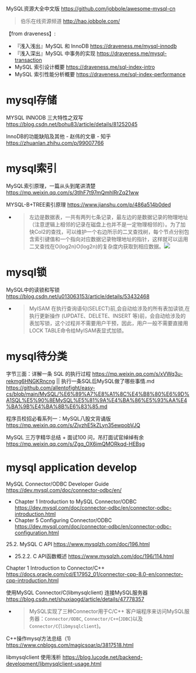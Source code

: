 
MySQL资源大全中文版 https://github.com/jobbole/awesome-mysql-cn
> 伯乐在线资源频道 http://hao.jobbole.com/

【from draveness】:
- 『浅入浅出』MySQL 和 InnoDB https://draveness.me/mysql-innodb
- 『浅入深出』MySQL 中事务的实现 https://draveness.me/mysql-transaction
- MySQL 索引设计概要 https://draveness.me/sql-index-intro
- MySQL 索引性能分析概要 https://draveness.me/sql-index-performance

# mysql存储

MYSQL INNODB 三大特性之双写 https://blog.csdn.net/bohu83/article/details/81252045

InnoDB的功能缺陷及其他 - 赵伟的文章 - 知乎 https://zhuanlan.zhihu.com/p/99007766

# mysql索引

MySQL索引原理，一篇从头到尾讲清楚 https://mp.weixin.qq.com/s/3tlhF7t97mQmhIRrZq21ww

MYSQL-B+TREE索引原理 https://www.jianshu.com/p/486a514b0ded
- > 左边是数据表，一共有两列七条记录，最左边的是数据记录的物理地址（注意逻辑上相邻的记录在磁盘上也并不是一定物理相邻的）。为了加快Col2的查找，可以维护一个右边所示的二叉查找树，每个节点分别包含索引键值和一个指向对应数据记录物理地址的指针，这样就可以运用二叉查找在O(log2n)O(log2n)的复杂度内获取到相应数据。![](https://upload-images.jianshu.io/upload_images/3575048-03fb02c336ddcd7d.png?imageMogr2/auto-orient/strip%7CimageView2/2/w/588/format/webp)

# mysql锁

MySQL中的读锁和写锁 https://blog.csdn.net/u013063153/article/details/53432468
- > MyISAM 在执行查询语句(SELECT)前,会自动给涉及的所有表加读锁,在执行更新操作 (UPDATE、DELETE、INSERT 等)前，会自动给涉及的表加写锁，这个过程并不需要用户干预，因此，用户一般不需要直接用LOCK TABLE命令给MyISAM表显式加锁。

# mysql待分类

字节三面：详解一条 SQL 的执行过程 https://mp.weixin.qq.com/s/xVWq3u-rekmg6HNGKRncng || 执行一条SQL后MySQL做了哪些事情.md https://github.com/allentofight/easy-cs/blob/main/MySQL/%E6%89%A7%E8%A1%8C%E4%B8%80%E6%9D%A1SQL%E5%90%8EMySQL%E5%81%9A%E4%BA%86%E5%93%AA%E4%BA%9B%E4%BA%8B%E6%83%85.md

程序员校招必看系列一：MySQL八股文背诵版 https://mp.weixin.qq.com/s/ZjvzhE5kZLyn35ewpobVJQ

MySQL 三万字精华总结 + 面试100 问，吊打面试官绰绰有余 https://mp.weixin.qq.com/s/Zgq_OX6imQMORkqd-HEBsg

# mysql application develop

MySQL Connector/ODBC Developer Guide https://dev.mysql.com/doc/connector-odbc/en/
- Chapter 1 Introduction to MySQL Connector/ODBC https://dev.mysql.com/doc/connector-odbc/en/connector-odbc-introduction.html
- Chapter 5 Configuring Connector/ODBC https://dev.mysql.com/doc/connector-odbc/en/connector-odbc-configuration.html

25.2. MySQL C API https://www.mysqlzh.com/doc/196.html
- 25.2.2. C API函数概述 https://www.mysqlzh.com/doc/196/114.html

Chapter 1 Introduction to Connector/C++ https://docs.oracle.com/cd/E17952_01/connector-cpp-8.0-en/connector-cpp-introduction.html

使用MySQL Connector/C(libmysqlclient) 连接MySQL服务器 https://blog.csdn.net/shuxiaogd/article/details/47778357
- > MySQL实现了三种Connector用于C/C++ 客户端程序来访问MySQL服务器：`Connector/ODBC`, `Connector/C++`(`JDBC`)以及`Connector/C`(`libmysqlclient`)。

C++操作mysql方法总结（1) https://www.cnblogs.com/magicsoar/p/3817518.html

libmysqlclient 使用浅析 https://blog.lucode.net/backend-development/libmysqlclient-usage.html

